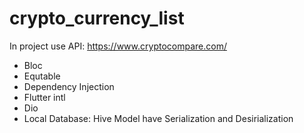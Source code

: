 # crypto_currency_list
In project use API: https://www.cryptocompare.com/
- Bloc
- Equtable
- Dependency Injection
- Flutter intl
- Dio
- Local Database: Hive
Model have Serialization and Desirialization 
